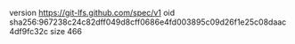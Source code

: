 version https://git-lfs.github.com/spec/v1
oid sha256:967238c24c82dff049d8cff0686e4fd003895c09d26f1e25c08daac4df9fc32c
size 466
